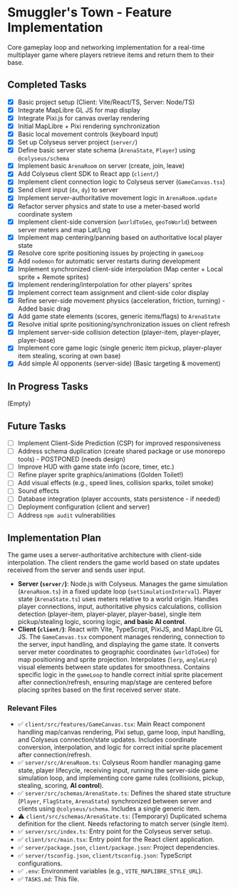 # Smuggler's Town - Feature Implementation

Core gameplay loop and networking implementation for a real-time multiplayer game where players retrieve items and return them to their base.

## Completed Tasks

- [x] Basic project setup (Client: Vite/React/TS, Server: Node/TS)
- [x] Integrate MapLibre GL JS for map display
- [x] Integrate Pixi.js for canvas overlay rendering
- [x] Initial MapLibre + Pixi rendering synchronization
- [x] Basic local movement controls (keyboard input)
- [x] Set up Colyseus server project (`server/`)
- [x] Define basic server state schema (`ArenaState`, `Player`) using `@colyseus/schema`
- [x] Implement basic `ArenaRoom` on server (create, join, leave)
- [x] Add Colyseus client SDK to React app (`client/`)
- [x] Implement client connection logic to Colyseus server (`GameCanvas.tsx`)
- [x] Send client input (`dx`, `dy`) to server
- [x] Implement server-authoritative movement logic in `ArenaRoom.update`
- [x] Refactor server physics and state to use a meter-based world coordinate system
- [x] Implement client-side conversion (`worldToGeo`, `geoToWorld`) between server meters and map Lat/Lng
- [x] Implement map centering/panning based on authoritative local player state
- [x] Resolve core sprite positioning issues by projecting in `gameLoop`
- [x] Add `nodemon` for automatic server restarts during development
- [x] Implement synchronized client-side interpolation (Map center + Local sprite + Remote sprites)
- [x] Implement rendering/interpolation for other players' sprites
- [x] Implement correct team assignment and client-side color display
- [x] Refine server-side movement physics (acceleration, friction, turning) - Added basic drag
- [x] Add game state elements (scores, generic items/flags) to `ArenaState`
- [x] Resolve initial sprite positioning/synchronization issues on client refresh
- [x] Implement server-side collision detection (player-item, player-player, player-base)
- [x] Implement core game logic (single generic item pickup, player-player item stealing, scoring at own base)
- [x] Add simple AI opponents (server-side) (Basic targeting & movement)

## In Progress Tasks

(Empty)

## Future Tasks

- [ ] Implement Client-Side Prediction (CSP) for improved responsiveness
- [ ] Address schema duplication (create shared package or use monorepo tools) - POSTPONED (needs design)
- [ ] Improve HUD with game state info (score, timer, etc.)
- [ ] Refine player sprite graphics/animations (Golden Toilet!)
- [ ] Add visual effects (e.g., speed lines, collision sparks, toilet smoke)
- [ ] Sound effects
- [ ] Database integration (player accounts, stats persistence - if needed)
- [ ] Deployment configuration (client and server)
- [ ] Address `npm audit` vulnerabilities

## Implementation Plan

The game uses a server-authoritative architecture with client-side interpolation. The client renders the game world based on state updates received from the server and sends user input.

- **Server (`server/`)**: Node.js with Colyseus. Manages the game simulation (`ArenaRoom.ts`) in a fixed update loop (`setSimulationInterval`). Player state (`ArenaState.ts`) uses meters relative to a world origin. Handles player connections, input, authoritative physics calculations, collision detection (player-item, player-player, player-base), single item pickup/stealing logic, scoring logic, **and basic AI control**.
- **Client (`client/`)**: React with Vite, TypeScript, PixiJS, and MapLibre GL JS. The `GameCanvas.tsx` component manages rendering, connection to the server, input handling, and displaying the game state. It converts server meter coordinates to geographic coordinates (`worldToGeo`) for map positioning and sprite projection. Interpolates (`lerp`, `angleLerp`) visual elements between state updates for smoothness. Contains specific logic in the `gameLoop` to handle correct initial sprite placement after connection/refresh, ensuring map/stage are centered before placing sprites based on the first received server state.

### Relevant Files

- ✅ `client/src/features/GameCanvas.tsx`: Main React component handling map/canvas rendering, Pixi setup, game loop, input handling, and Colyseus connection/state updates. Includes coordinate conversion, interpolation, and logic for correct initial sprite placement after connection/refresh.
- ✅ `server/src/ArenaRoom.ts`: Colyseus Room handler managing game state, player lifecycle, receiving input, running the server-side game simulation loop, and implementing core game rules (collisions, pickup, stealing, scoring, **AI control**).
- ✅ `server/src/schemas/ArenaState.ts`: Defines the shared state structure (`Player`, `FlagState`, `ArenaState`) synchronized between server and clients using `@colyseus/schema`. Includes a single generic item.
- ⚠️ `client/src/schemas/ArenaState.ts`: (Temporary) Duplicated schema definition for the client. Needs refactoring to match server (single item).
- ✅ `server/src/index.ts`: Entry point for the Colyseus server setup.
- ✅ `client/src/main.tsx`: Entry point for the React client application.
- ✅ `server/package.json`, `client/package.json`: Project dependencies.
- ✅ `server/tsconfig.json`, `client/tsconfig.json`: TypeScript configurations.
- ✅ `.env`: Environment variables (e.g., `VITE_MAPLIBRE_STYLE_URL`).
- ✅ `TASKS.md`: This file.
